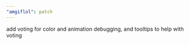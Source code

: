 ```yaml
---
"amgiflol": patch
---
```


add voting for color and animation debugging, and tooltips to help with voting
